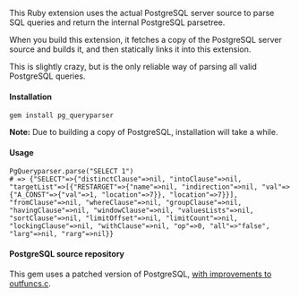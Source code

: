 This Ruby extension uses the actual PostgreSQL server source to parse SQL queries and return the internal PostgreSQL parsetree.

When you build this extension, it fetches a copy of the PostgreSQL server source and builds it, and then statically links it into this extension.

This is slightly crazy, but is the only reliable way of parsing all valid PostgreSQL queries.

#### Installation

```
gem install pg_queryparser
```

**Note:** Due to building a copy of PostgreSQL, installation will take a while.

#### Usage

```
PgQueryparser.parse("SELECT 1")
# => {"SELECT"=>{"distinctClause"=>nil, "intoClause"=>nil, "targetList"=>[{"RESTARGET"=>{"name"=>nil, "indirection"=>nil, "val"=>{"A_CONST"=>{"val"=>1, "location"=>7}}, "location"=>7}}], "fromClause"=>nil, "whereClause"=>nil, "groupClause"=>nil, "havingClause"=>nil, "windowClause"=>nil, "valuesLists"=>nil, "sortClause"=>nil, "limitOffset"=>nil, "limitCount"=>nil, "lockingClause"=>nil, "withClause"=>nil, "op"=>0, "all"=>"false", "larg"=>nil, "rarg"=>nil}}
```

#### PostgreSQL source repository

This gem uses a patched version of PostgreSQL, [with improvements to outfuncs.c](https://github.com/pganalyze/postgres/compare/REL9_3_STABLE...more-outfuncs).